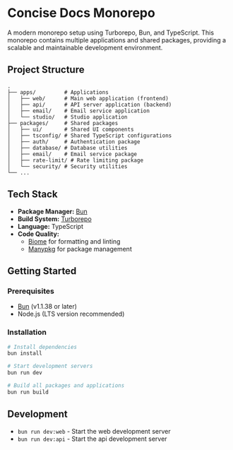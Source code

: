 # Concise Docs Monorepo

A modern monorepo setup using Turborepo, Bun, and TypeScript. This monorepo contains multiple applications and shared packages, providing a scalable and maintainable development environment.

## Project Structure

```
.
├── apps/         # Applications
│   ├── web/      # Main web application (frontend)
│   ├── api/      # API server application (backend)
│   ├── email/    # Email service application
│   └── studio/   # Studio application
├── packages/     # Shared packages
│   ├── ui/       # Shared UI components
│   ├── tsconfig/ # Shared TypeScript configurations
│   ├── auth/     # Authentication package
│   ├── database/ # Database utilities
│   ├── email/    # Email service package
│   ├── rate-limit/ # Rate limiting package
│   └── security/ # Security utilities
└── ...
```

## Tech Stack

- **Package Manager:** [Bun](https://bun.sh)
- **Build System:** [Turborepo](https://turbo.build/repo)
- **Language:** TypeScript
- **Code Quality:**
  - [Biome](https://biomejs.dev/) for formatting and linting
  - [Manypkg](https://github.com/Thinkmill/manypkg) for package management

## Getting Started

### Prerequisites

- [Bun](https://bun.sh) (v1.1.38 or later)
- Node.js (LTS version recommended)

### Installation

```bash
# Install dependencies
bun install

# Start development servers
bun run dev

# Build all packages and applications
bun run build
```

## Development

- `bun run dev:web` - Start the web development server
- `bun run dev:api` - Start the api development server
